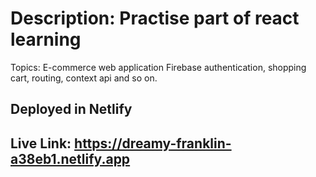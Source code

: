 # Description: Practise part of react learning 
Topics: E-commerce web application
Firebase authentication, shopping cart, routing, context api and so on.
## Deployed in Netlify

## Live Link: https://dreamy-franklin-a38eb1.netlify.app